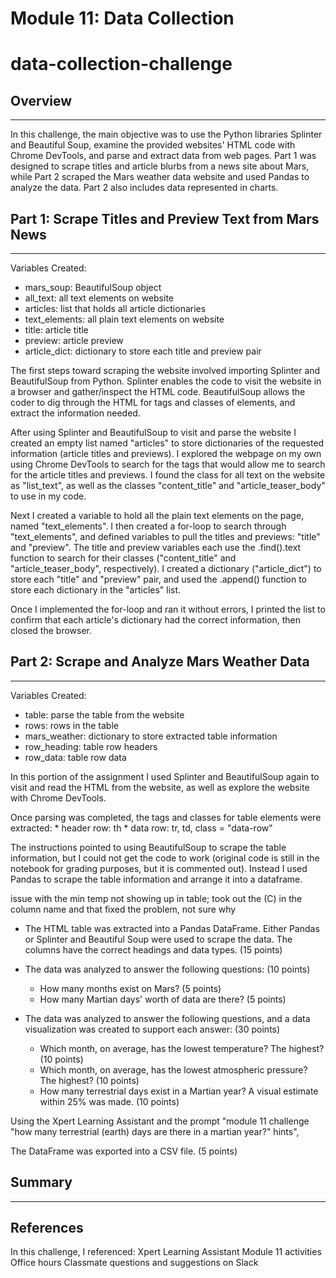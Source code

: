 # Module 11: Data Collection
# data-collection-challenge

## Overview
----
In this challenge, the main objective was to use the Python libraries Splinter and Beautiful Soup, examine the provided websites' HTML code with Chrome DevTools, and parse and extract data from web pages. Part 1 was designed to scrape titles and article blurbs from a news site about Mars, while Part 2 scraped the Mars weather data website and used Pandas to analyze the data. Part 2 also includes data represented in charts.


## Part 1: Scrape Titles and Preview Text from Mars News
----
Variables Created:
* mars_soup: BeautifulSoup object
* all_text: all text elements on website
* articles: list that holds all article dictionaries
* text_elements: all plain text elements on website
* title: article title
* preview: article preview
* article_dict: dictionary to store each title and preview pair

The first steps toward scraping the website involved importing Splinter and BeautifulSoup from Python. Splinter enables the code to visit the website in a browser and gather/inspect the HTML code. BeautifulSoup allows the coder to dig through the HTML for tags and classes of elements, and extract the information needed.

After using Splinter and BeautifulSoup to visit and parse the website I created an empty list named "articles" to store dictionaries of the requested information (article titles and previews). I explored the webpage on my own using Chrome DevTools to search for the tags that would allow me to search for the article titles and previews. I found the class for all text on the website as "list_text", as well as the classes "content_title" and "article_teaser_body" to use in my code. 

Next I created a variable to hold all the plain text elements on the page, named "text_elements". I then created a for-loop to search through "text_elements", and defined variables to pull the titles and previews: "title" and "preview". The title and preview variables each use the .find().text function to search for their classes ("content_title" and "article_teaser_body", respectively). I created a dictionary ("article_dict") to store each "title" and "preview" pair, and used the .append() function to store each dictionary in the "articles" list.

Once I implemented the for-loop and ran it without errors, I printed the list to confirm that each article's dictionary had the correct information, then closed the browser.

## Part 2: Scrape and Analyze Mars Weather Data
----
Variables Created:
* table: parse the table from the website
* rows: rows in the table
* mars_weather: dictionary to store extracted table information
* row_heading: table row headers
* row_data: table row data

In this portion of the assignment I used Splinter and BeautifulSoup again to visit and read the HTML from the website, as well as explore the website with Chrome DevTools.

Once parsing was completed, the tags and classes for table elements were extracted:
    * header row: th
    * data row: tr, td, class = "data-row"
    
The instructions pointed to using BeautifulSoup to scrape the table information, but I could not get the code to work (original code is still in the notebook for grading purposes, but it is commented out). Instead I used Pandas to scrape the table information and arrange it into a dataframe.

issue with the min temp not showing up in table; took out the (C) in the column name and that fixed the problem, not sure why
    

* The HTML table was extracted into a Pandas DataFrame. Either Pandas or Splinter and Beautiful Soup were used to scrape the data. The columns have the correct headings and data types. (15 points)

* The data was analyzed to answer the following questions: (10 points)
    * How many months exist on Mars? (5 points)
    * How many Martian days' worth of data are there? (5 points)

* The data was analyzed to answer the following questions, and a data visualization was created to support each answer: (30 points)
    * Which month, on average, has the lowest temperature? The highest? (10 points)
    * Which month, on average, has the lowest atmospheric pressure? The highest? (10 points)
    * How many terrestrial days exist in a Martian year? A visual estimate within 25% was made. (10 points)
    
Using the Xpert Learning Assistant and the prompt "module 11 challenge "how many terrestrial (earth) days are there in a martian year?" hints", 
    
The DataFrame was exported into a CSV file. (5 points)


## Summary
----



## References
In this challenge, I referenced:
Xpert Learning Assistant
Module 11 activities
Office hours
Classmate questions and suggestions on Slack

